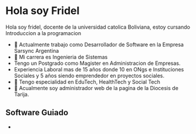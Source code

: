 # Hola soy Fridel

Hola soy fridel, docente de la universidad catolica Boliviana, estoy cursando Introduccion a la programacion




- 🔭 Actualmente trabajo como Desarrollador de Software en la Empresa Sarsync Argentina
- 🌱 Mi carrera es Ingenieria de Sistemas
- Tengo un Postgrado como Magister en Administracion de Empresas.
- Experiencia Laboral mas de 15 años donde 10 en ONgs e Instituciones Sociales y 5 años siendo emprendedor en proyectos sociales.
- 👯 Tengo especialidad en EduTech, HealthTech y Social Tech
- 🤔 Acualmente soy administrador web de la pagina de la Diocesis de Tarija.

## Software Guiado

-




